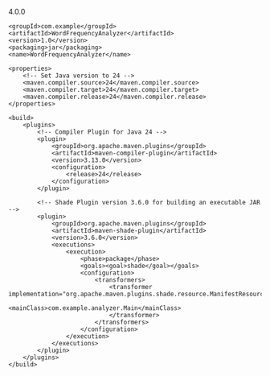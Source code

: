 <project xmlns="http://maven.apache.org/POM/4.0.0"
         xmlns:xsi="http://www.w3.org/2001/XMLSchema-instance"
         xsi:schemaLocation="http://maven.apache.org/POM/4.0.0 
                             http://maven.apache.org/xsd/maven-4.0.0.xsd">
    <modelVersion>4.0.0</modelVersion>

    <groupId>com.example</groupId>
    <artifactId>WordFrequencyAnalyzer</artifactId>
    <version>1.0</version>
    <packaging>jar</packaging>
    <name>WordFrequencyAnalyzer</name>

    <properties>
        <!-- Set Java version to 24 -->
        <maven.compiler.source>24</maven.compiler.source>
        <maven.compiler.target>24</maven.compiler.target>
        <maven.compiler.release>24</maven.compiler.release>
    </properties>

    <build>
        <plugins>
            <!-- Compiler Plugin for Java 24 -->
            <plugin>
                <groupId>org.apache.maven.plugins</groupId>
                <artifactId>maven-compiler-plugin</artifactId>
                <version>3.13.0</version>
                <configuration>
                    <release>24</release>
                </configuration>
            </plugin>

            <!-- Shade Plugin version 3.6.0 for building an executable JAR -->
            <plugin>
                <groupId>org.apache.maven.plugins</groupId>
                <artifactId>maven-shade-plugin</artifactId>
                <version>3.6.0</version>
                <executions>
                    <execution>
                        <phase>package</phase>
                        <goals><goal>shade</goal></goals>
                        <configuration>
                            <transformers>
                                <transformer implementation="org.apache.maven.plugins.shade.resource.ManifestResourceTransformer">
                                    <mainClass>com.example.analyzer.Main</mainClass>
                                </transformer>
                            </transformers>
                        </configuration>
                    </execution>
                </executions>
            </plugin>
        </plugins>
    </build>
</project>
